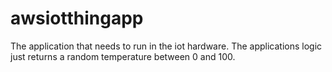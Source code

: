 # awsiotthingapp

The application that needs to run in the iot hardware. The applications logic just returns a random temperature between 0 and 100. 
